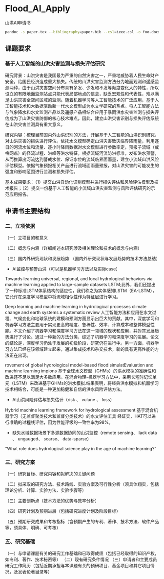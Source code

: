 # Flood_AI_Apply
山洪AI申请书

```bash
pandoc -s paper.tex --bibliography=paper.bib --csl=ieee.csl -o foo.docx
```

## 课题要求

### 基于人工智能的山洪灾害监测与损失评估研究

研究背景：山洪灾害是我国最为严重的自然灾害之一，严重地威胁着人民生命财产安全，给国民经济造成重大损失。传统的山洪灾害监测方法分为地面观测和遥感监测两种，由于山洪灾害空间分布具有多发、少发和不发等频度变化大的特性，所以设立的有限地面监测站点只能代表局部地点的信息，缺乏宏观性和代表性，难以满足山洪灾害全空间区域的监测。随着机器学习等人工智能技术的广泛应用，基于人工智能技术和大数据驱动新一代水文模型成为水文学研究的热点。将人工智能方法与气象降水和水文监测产品以及遥感产品相结合应用于暴雨洪水灾害监测与损失评估成为了山洪灾害防御的核心技术难点。因此，建立山洪灾害识别与损失评估系统在山洪灾害监测具有重大意义。

研究内容：梳理目前国内外山洪识别的方法，开展基于人工智能的山洪识别研究，对山洪灾害的损失进行评估。依托水文模型确定山洪灾害致灾临界降雨量，利用逐日的河流水位和流量、逐小时降雨数据对水文模型进行参数率定，预报子流域（或格网点）的径流过程、洪峰等洪水特征，根据流域河流防洪标准，发布洪水预警，从而推算出河流达到警戒水位、保证水位的流域临界面雨量，建立小流域山洪风险评估模型。依据气象预报相关产品进行流域面雨量预报，对山洪灾害的可能发生的强度和影响范围进行监测和损失评估。

基本成果要求：（1）提交山洪自动化识别模型并进行损失评估和风险评估模型及技术报告；（2）提交一份基于人工智能的小流域山洪灾害监测与风险评估研究的示范应用报告。

## 申请书主要结构

### 二、立项依据

（一）立项目的和意义



（二）概念与内涵（详细阐述本研究涉及相关理论和技术的概念与内涵）


（三）国内外研究现状和发展趋势
（国内外研究现状与发展趋势的技术方法总结）

- AI监控与预警山洪（可以是机器学习方法以及实际case）

Towards learning universal, regional, and local hydrological behaviors via machine learning applied to large-sample datasets
LSTM;此外，我们还提出了一种标准LSTM体系结构的适应性，我们称之为实体感知LSTM（EA-LSTM），它允许在深度学习模型中将流域相似性作为特征层进行学习。

Deep learning and machine learning in hydrological processes climate change and earth systems a systematic review
人工智能方法和应用在水文过程、气候变化和地球系统的建模和预测方面显示出巨大的贡献。其中，深度学习和机器学习方法主要用于实现更高的精度、鲁棒性、效率、计算成本和整体模型性能。本文介绍了机器学习和深度学习方法在这一领域的现状和应用，并对其发展趋势进行了讨论。通过一种新的方法分类，综述了机器学习和深度学习的进展。论文的结论是，深度学习仍处于发展的初级阶段，研究仍在进行中。另一方面，机器学习方法已经在该领域建立起来，通过集成技术和杂交技术，新的具有更高性能的方法正在出现。

rovement of global hydrological model-based flood simulatEvaluation and machine learning impions
基于全球水文模型（GHMs）的洪水模拟的准确性和改进还不足以满足大多数应用。在混合物理-机器学习方法中，采用长短时记忆单元（LSTM）来改进基于GHMs的洪水模拟.结果表明，将经典洪水模拟和机器学习技术相结合，可能是一种更加稳健和自信的洪水风险评估方法。




- AI山洪风险评估与损失估计（risk 、 vulune 、 loss）

Hybrid machine learning framework for hydrological assessment
基于混合机器学习（无监督聚类技术和监督分类技术）的水文评估工具
经证实，HAT可以进行准确的过程线评估，因为性能评级的一致性率为98%。

- 缺失水域数据场景下多源数据协同的山洪监控（remote sensing、 lack data 、 ungauged、 scarse、 data-sparse）



"What role does hydrological science play in the age of machine learning?"



### 三、研究方案

（一）研究目标、研究内容和拟解决的关键问题

（二）拟采取的研究方法、技术路线、实验方案及可行性分析（须具体翔实，包括理论分析、计算、实验方法、实验步骤等）

（三）主要创新点（技术方法的优势与效率分析）

（四）研究计划及预期进展（包括研究进度计划及阶段目标）

（五）预期研究成果和考核指标（含预期产生的专利、著作、技术方法、软件产品等，须具体、明确、可考核）

### 五、研究基础

（一）与申请课题有关的研究工作基础和已取得成绩（包括已经取得的知识产权，如专利、著作、技术秘密等）
（二）现有研究条件情况
（三）申请者和主要成员研究工作简历（包括近期承担与本课题有关的预研项目、基金项目和其它项目情况，及发表论著目录等）